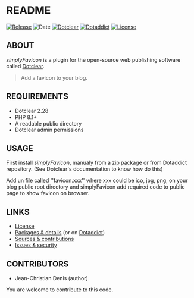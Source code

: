 # README

[![Release](https://img.shields.io/badge/release-2023.10.20-a2cbe9.svg)](https://github.com/JcDenis/simplyFavicon/releases)
![Date](https://img.shields.io/badge/date-2023.10.20-c44d58.svg)
[![Dotclear](https://img.shields.io/badge/dotclear-v2.28-137bbb.svg)](https://fr.dotclear.org/download)
[![Dotaddict](https://img.shields.io/badge/dotaddict-official-9ac123.svg)](https://plugins.dotaddict.org/dc2/details/simplyFavicon)
[![License](https://img.shields.io/github/license/JcDenis/simplyFavicon)](https://github.com/JcDenis/simplyFavicon/blob/master/LICENSE)

## ABOUT

_simplyFavicon_ is a plugin for the open-source web publishing software called [Dotclear](https://www.dotclear.org).

> Add a favicon to your blog.

## REQUIREMENTS

* Dotclear 2.28
* PHP 8.1+
* A readable public directory
* Dotclear admin permissions

## USAGE

First install _simplyFavicon_, manualy from a zip package or from 
Dotaddict repository. (See Dotclear's documentation to know how do this)

Add un file called ''favicon.xxx'' where xxx could be ico, jpg, png, 
on your blog public root directory and 
simplyFavicon add required code to public page to show favicon on browser.

## LINKS

* [License](https://github.com/JcDenis/simplyFavicon/src/branch/master/LICENSE)
* [Packages & details](https://github.com/JcDenis/simplyFavicon/releases) (or on [Dotaddict](https://plugins.dotaddict.org/dc2/details/simplyFavicon))
* [Sources & contributions](https://github.com/JcDenis/simplyFavicon)
* [Issues & security](https://github.com/JcDenis/simplyFavicon/issues)

## CONTRIBUTORS

* Jean-Christian Denis (author)

You are welcome to contribute to this code.
